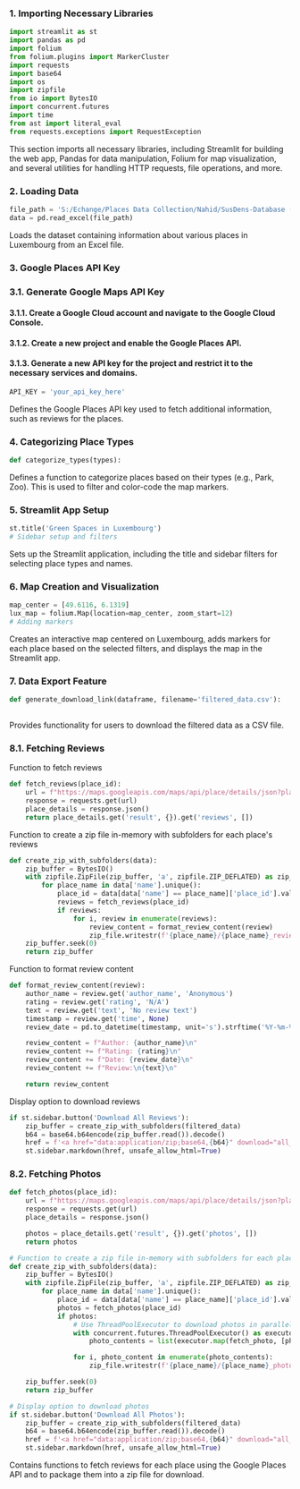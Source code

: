 ### 1. Importing Necessary Libraries
```python
import streamlit as st
import pandas as pd
import folium
from folium.plugins import MarkerCluster
import requests
import base64
import os
import zipfile
from io import BytesIO
import concurrent.futures
import time
from ast import literal_eval
from requests.exceptions import RequestException
```
This section imports all necessary libraries, including Streamlit for building the web app, Pandas for data manipulation, Folium for map visualization, and several utilities for handling HTTP requests, file operations, and more.

### 2. Loading Data
```python
file_path = 'S:/Echange/Places Data Collection/Nahid/SusDens-Database (Final).xlsx'
data = pd.read_excel(file_path)
```
Loads the dataset containing information about various places in Luxembourg from an Excel file.

### 3. Google Places API Key 
### 3.1. Generate Google Maps API Key
#### 3.1.1. Create a Google Cloud account and navigate to the Google Cloud Console.
#### 3.1.2. Create a new project and enable the Google Places API.
#### 3.1.3. Generate a new API key for the project and restrict it to the necessary services and domains.
```python
API_KEY = 'your_api_key_here'
```
Defines the Google Places API key used to fetch additional information, such as reviews for the places. 

### 4. Categorizing Place Types
```python
def categorize_types(types):
```
Defines a function to categorize places based on their types (e.g., Park, Zoo). This is used to filter and color-code the map markers.

### 5. Streamlit App Setup
```python
st.title('Green Spaces in Luxembourg')
# Sidebar setup and filters
```
Sets up the Streamlit application, including the title and sidebar filters for selecting place types and names.

### 6. Map Creation and Visualization
```python
map_center = [49.6116, 6.1319]
lux_map = folium.Map(location=map_center, zoom_start=12)
# Adding markers
```
Creates an interactive map centered on Luxembourg, adds markers for each place based on the selected filters, and displays the map in the Streamlit app.

### 7. Data Export Feature
```python
def generate_download_link(dataframe, filename='filtered_data.csv'):
   
```
Provides functionality for users to download the filtered data as a CSV file.

### 8.1. Fetching Reviews 
 Function to fetch reviews
```python
def fetch_reviews(place_id):
    url = f"https://maps.googleapis.com/maps/api/place/details/json?place_id={place_id}&key={API_KEY}"
    response = requests.get(url)
    place_details = response.json()
    return place_details.get('result', {}).get('reviews', [])
```
 Function to create a zip file in-memory with subfolders for each place's reviews
```python
def create_zip_with_subfolders(data):
    zip_buffer = BytesIO()
    with zipfile.ZipFile(zip_buffer, 'a', zipfile.ZIP_DEFLATED) as zip_file:
        for place_name in data['name'].unique():
            place_id = data[data['name'] == place_name]['place_id'].values[0]
            reviews = fetch_reviews(place_id)
            if reviews:
                for i, review in enumerate(reviews):
                    review_content = format_review_content(review)
                    zip_file.writestr(f'{place_name}/{place_name}_review_{i + 1}.txt', review_content)
    zip_buffer.seek(0)
    return zip_buffer
```
Function to format review content
```python
def format_review_content(review):
    author_name = review.get('author_name', 'Anonymous')
    rating = review.get('rating', 'N/A')
    text = review.get('text', 'No review text')
    timestamp = review.get('time', None)
    review_date = pd.to_datetime(timestamp, unit='s').strftime('%Y-%m-%d %H:%M:%S') if timestamp else 'Unknown date'

    review_content = f"Author: {author_name}\n"
    review_content += f"Rating: {rating}\n"
    review_content += f"Date: {review_date}\n"
    review_content += f"Review:\n{text}\n"

    return review_content
```
Display option to download reviews 
```python
if st.sidebar.button('Download All Reviews'):
    zip_buffer = create_zip_with_subfolders(filtered_data)
    b64 = base64.b64encode(zip_buffer.read()).decode()
    href = f'<a href="data:application/zip;base64,{b64}" download="all_places_reviews.zip">Click here to download the reviews</a>'
    st.sidebar.markdown(href, unsafe_allow_html=True)

```
### 8.2. Fetching Photos
```python
def fetch_photos(place_id):
    url = f"https://maps.googleapis.com/maps/api/place/details/json?place_id={place_id}&key={API_KEY}"
    response = requests.get(url)
    place_details = response.json()

    photos = place_details.get('result', {}).get('photos', [])
    return photos

# Function to create a zip file in-memory with subfolders for each place
def create_zip_with_subfolders(data):
    zip_buffer = BytesIO()
    with zipfile.ZipFile(zip_buffer, 'a', zipfile.ZIP_DEFLATED) as zip_file:
        for place_name in data['name'].unique():
            place_id = data[data['name'] == place_name]['place_id'].values[0]
            photos = fetch_photos(place_id)
            if photos:
                # Use ThreadPoolExecutor to download photos in parallel
                with concurrent.futures.ThreadPoolExecutor() as executor:
                    photo_contents = list(executor.map(fetch_photo, [photo['photo_reference'] for photo in photos]))

                for i, photo_content in enumerate(photo_contents):
                    zip_file.writestr(f'{place_name}/{place_name}_photo_{i}.jpg', photo_content)

    zip_buffer.seek(0)
    return zip_buffer

# Display option to download photos 
if st.sidebar.button('Download All Photos'):
    zip_buffer = create_zip_with_subfolders(filtered_data)
    b64 = base64.b64encode(zip_buffer.read()).decode()
    href = f'<a href="data:application/zip;base64,{b64}" download="all_places_photos.zip">Click here to download the photos</a>'
    st.sidebar.markdown(href, unsafe_allow_html=True)

```

Contains functions to fetch reviews for each place using the Google Places API and to package them into a zip file for download.

